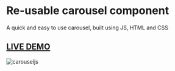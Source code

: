# Re-usable carousel component
A quick and easy to use carousel, built using JS, HTML and CSS

## [LIVE DEMO](https://didier187.github.io/CarouselJS/)
![carouseljs](https://user-images.githubusercontent.com/18181964/134511420-1c96d14c-cc88-4b7f-84cb-fbd6e40ab357.PNG)
